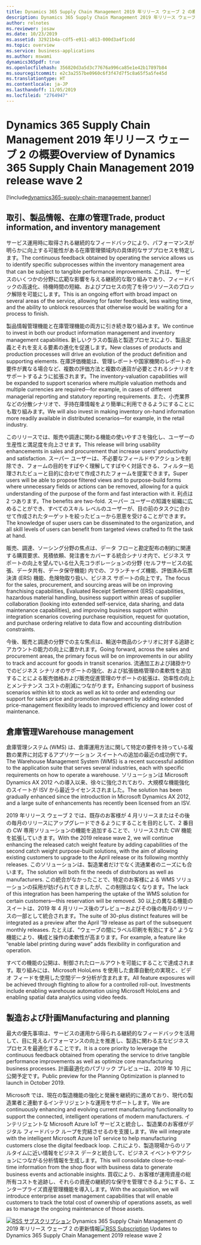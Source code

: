 ```yaml
---
title: Dynamics 365 Supply Chain Management 2019 年リリース ウェーブ 2 の概要
description: Dynamics 365 Supply Chain Management 2019 年リリース ウェーブ 2 の概要
author: relnotes
ms.reviewer: josaw
ms.date: 10/23/2019
ms.assetid: 32921b4a-cdf5-e911-a813-000d3a4f1cdd
ms.topic: overview
ms.service: business-applications
ms.author: mswami
dynamics365pdf: true
ms.openlocfilehash: 356820d3a5d3c77676a996ca85e1e42b17897b84
ms.sourcegitcommit: e2c3a2557be0960c6f3f47d7f5c8a65f5a5fe45d
ms.translationtype: HT
ms.contentlocale: ja-JP
ms.lasthandoff: 11/05/2019
ms.locfileid: "2764947"
---
```

# <a name="overview-of-dynamics-365-supply-chain-management-2019-release-wave-2"></a><span data-ttu-id="e6bbe-103">Dynamics 365 Supply Chain Management 2019 年リリース ウェーブ 2 の概要</span><span class="sxs-lookup"><span data-stu-id="e6bbe-103">Overview of Dynamics 365 Supply Chain Management 2019 release wave 2</span></span>
[!include[dynamics365-supply-chain-management banner](../includes/dynamics365-supply-chain-management.md)]

<!--overview start-->
## <a name="trade-product-information-and-inventory-management"></a><span data-ttu-id="e6bbe-104">取引、製品情報、在庫の管理</span><span class="sxs-lookup"><span data-stu-id="e6bbe-104">Trade, product information, and inventory management</span></span>
<span data-ttu-id="e6bbe-105">サービス運用時に取得される継続的なフィードバックにより、パフォーマンスが明らかに向上する可能性がある在庫管理領域内の具体的なサブプロセスを特定します。</span><span class="sxs-lookup"><span data-stu-id="e6bbe-105">The continuous feedback obtained by operating the service allows us to identify specific subprocesses within the inventory management area that can be subject to tangible performance improvements.</span></span> <span data-ttu-id="e6bbe-106">これは、サービスのいくつかの分野に広範な影響を与える継続的な取り組みであり、フィードバックの高速化、待機時間の短縮、およびプロセスの完了を待つリソースのブロック解除を可能にします。</span><span class="sxs-lookup"><span data-stu-id="e6bbe-106">This is an ongoing effort with broad impact on several areas of the service, allowing for faster feedback, less waiting time, and the ability to unblock resources that otherwise would be waiting for a process to finish.</span></span> 

<span data-ttu-id="e6bbe-107">製品情報管理機能と在庫管理機能の両方に引き続き取り組みます。</span><span class="sxs-lookup"><span data-stu-id="e6bbe-107">We continue to invest in both our product information management and inventory management capabilities.</span></span> <span data-ttu-id="e6bbe-108">新しいクラスの製品と製造プロセスにより、製品定義とそれを支える要素の進化を促進します。</span><span class="sxs-lookup"><span data-stu-id="e6bbe-108">New classes of products and production processes will drive an evolution of the product definition and supporting elements.</span></span> <span data-ttu-id="e6bbe-109">在庫評価機能は、管理レポートや国家機関のレポートの要件が異なる場合など、複数の評価方法と複数の通貨が必要とされるシナリオをサポートするように拡張されます。</span><span class="sxs-lookup"><span data-stu-id="e6bbe-109">The inventory-valuation capabilities will be expanded to support scenarios where multiple valuation methods and multiple currencies are required—for example, in cases of different managerial reporting and statutory reporting requirements.</span></span> <span data-ttu-id="e6bbe-110">また、小売業界などの分散シナリオで、手持在庫情報をより簡単に利用できるようにすることにも取り組みます。</span><span class="sxs-lookup"><span data-stu-id="e6bbe-110">We will also invest in making inventory on-hand information more readily available in distributed scenarios—for example, in the retail industry.</span></span> 

<span data-ttu-id="e6bbe-111">このリリースでは、販売や調達に関わる機能の使いやすさを強化し、ユーザーの生産性と満足度を向上させます。</span><span class="sxs-lookup"><span data-stu-id="e6bbe-111">This release will bring usability enhancements in sales and procurement that increase users' productivity and satisfaction.</span></span> <span data-ttu-id="e6bbe-112">スーパー ユーザーは、不必要なフィールドやアクションを削除でき、フォームの目的をすばやく理解してすばやく対話できる、フィルター処理されたビューと目的に合わせて作成されたフォームを提案できます。</span><span class="sxs-lookup"><span data-stu-id="e6bbe-112">Super users will be able to propose filtered views and to purpose-build forms where unnecessary fields or actions can be removed, allowing for a quick understanding of the purpose of the form and fast interaction with it.</span></span> <span data-ttu-id="e6bbe-113">利点は 2 つあります。</span><span class="sxs-lookup"><span data-stu-id="e6bbe-113">The benefits are two-fold.</span></span> <span data-ttu-id="e6bbe-114">スーパー ユーザーの知識を組織に広めることができ、すべてのスキル レベルのユーザーが、目の前のタスクに合わせて作成されたターゲットを絞ったビューから恩恵を受けることができます。</span><span class="sxs-lookup"><span data-stu-id="e6bbe-114">The knowledge of super users can be disseminated to the organization, and all skill levels of users can benefit from targeted views crafted to fit the task at hand.</span></span> 

<span data-ttu-id="e6bbe-115">販売、調達、ソーシング分野の焦点は、データ フローと勘定配布の制約に関連する購買要求、見積依頼、発注書をカバーする統合シナリオ内で、ビジネス サポートの向上を望んでいる仕入先コラボレーションの分野 (セルフサービスの拡張、データ共有、データ保守機能) 内での、フランチャイズ機能、評価済み伝票決済 (ERS) 機能、危険物取り扱い、ビジネス サポートの向上です。</span><span class="sxs-lookup"><span data-stu-id="e6bbe-115">The focus for the sales, procurement, and sourcing areas will be on improving franchising capabilities, Evaluated Receipt Settlement (ERS) capabilities, hazardous material handling, business support within areas of supplier collaboration (looking into extended self-service, data sharing, and data maintenance capabilities), and improving business support within integration scenarios covering purchase requisition, request for quotation, and purchase ordering relative to data flow and accounting distribution constraints.</span></span> 

<span data-ttu-id="e6bbe-116">今後、販売と調達の分野での主な焦点は、輸送中商品のシナリオに対する追跡とアカウントの能力の向上に置かれます。</span><span class="sxs-lookup"><span data-stu-id="e6bbe-116">Going forward, across the sales and procurement areas, the primary focus will be on improvements in our ability to track and account for goods in transit scenarios.</span></span> <span data-ttu-id="e6bbe-117">流通加工および諸掛かりでのビジネス シナリオのサポートの強化、および拡張価格管理の柔軟性を追加することによる販売価格および販売促進管理のサポートの拡張は、効率性の向上とメンテナンス コストの削減につながります。</span><span class="sxs-lookup"><span data-stu-id="e6bbe-117">Enhancing support of business scenarios within kit to stock as well as kit to order and extending our support for sales price and promotion management by adding extended price-management flexibility leads to improved efficiency and lower cost of maintenance.</span></span> 

## <a name="warehouse-management"></a><span data-ttu-id="e6bbe-118">倉庫管理</span><span class="sxs-lookup"><span data-stu-id="e6bbe-118">Warehouse management</span></span> 
<span data-ttu-id="e6bbe-119">倉庫管理システム (WMS) は、倉庫運用方法に関して特定の要件を持っている複数の業界に対応するアプリケーション スイートへの追加の最近の成功例です。</span><span class="sxs-lookup"><span data-stu-id="e6bbe-119">The Warehouse Management System (WMS) is a recent successful addition to the application suite that serves several industries, each with specific requirements on how to operate a warehouse.</span></span> <span data-ttu-id="e6bbe-120">ソリューションは Microsoft Dynamics AX 2012 への導入以来、徐々に強化されており、大規模な機能強化のスイートが ISV から最近ライセンスされました。</span><span class="sxs-lookup"><span data-stu-id="e6bbe-120">The solution has been gradually enhanced since the introduction in Microsoft Dynamics AX 2012, and a large suite of enhancements has recently been licensed from an ISV.</span></span> 

<span data-ttu-id="e6bbe-121">2019 年リリース ウェーブ 2 では、既存のお客様が 4 月リリースまたはその後の毎月のリリースにアップグレードできるようにすることを目的として、2 番目の CW 専用ソリューションの機能を追加することで、リリースされた CW 機能を拡張していきます。</span><span class="sxs-lookup"><span data-stu-id="e6bbe-121">With the 2019 release wave 2, we will continue enhancing the released catch weight feature by adding capabilities of the second catch weight purpose-built solutions, with the aim of allowing existing customers to upgrade to the April release or its following monthly releases.</span></span> <span data-ttu-id="e6bbe-122">このソリューションは、製造業者だけでなく流通業者のニーズにも合います。</span><span class="sxs-lookup"><span data-stu-id="e6bbe-122">The solution will both fit the needs of distributors as well as manufacturers.</span></span> <span data-ttu-id="e6bbe-123">この統合がなかったことで、特定のお客様による WMS ソリューションの採用が妨げられてきましたが、この制限はなくなります。</span><span class="sxs-lookup"><span data-stu-id="e6bbe-123">The lack of this integration has been hampering the uptake of the WMS solution for certain customers—this reservation will be removed.</span></span> <span data-ttu-id="e6bbe-124">30 以上の異なる機能のスイートは、2019 年 4 月リリース後のプレビューおよびその後の毎月のリリースの一部として統合されます。</span><span class="sxs-lookup"><span data-stu-id="e6bbe-124">The suite of 30-plus distinct features will be integrated as a preview after the April ’19 release as part of the subsequent monthly releases.</span></span> <span data-ttu-id="e6bbe-125">たとえば、"ウェーブの間にラベル印刷を有効にする" ような機能により、構成と操作の柔軟性が高まります。</span><span class="sxs-lookup"><span data-stu-id="e6bbe-125">For example, a feature like “enable label printing during wave” adds flexibility in configuration and operation.</span></span> 

<span data-ttu-id="e6bbe-126">すべての機能の公開は、制御されたロールアウトを可能にすることで達成されます。取り組みには、Microsoft HoloLens を使用した倉庫自動化の実現と、ビデオ フィードを使用した空間データ分析が含まれます。</span><span class="sxs-lookup"><span data-stu-id="e6bbe-126">All feature exposures will be achieved through flighting to allow for a controlled roll-out. Investments include enabling warehouse automation using Microsoft HoloLens and enabling spatial data analytics using video feeds.</span></span> 

## <a name="manufacturing-and-planning"></a><span data-ttu-id="e6bbe-127">製造および計画</span><span class="sxs-lookup"><span data-stu-id="e6bbe-127">Manufacturing and planning</span></span>
<span data-ttu-id="e6bbe-128">最大の優先事項は、サービスの運用から得られる継続的なフィードバックを活用して、目に見えるパフォーマンスの向上を推進し、製造に関わる主なビジネス プロセスを最適化することです。</span><span class="sxs-lookup"><span data-stu-id="e6bbe-128">It is a core priority to leverage the continuous feedback obtained from operating the service to drive tangible performance improvements as well as optimize core manufacturing business processes.</span></span> <span data-ttu-id="e6bbe-129">計画最適化のパブリック プレビューは、2019 年 10 月に公開予定です。</span><span class="sxs-lookup"><span data-stu-id="e6bbe-129">Public preview for the Planning Optimization is planned to launch in October 2019.</span></span> 

<span data-ttu-id="e6bbe-130">Microsoft では、現在の製造機能の強化と発展を継続的に進めており、現代の製造業者と連動するインテリジェントな運用をサポートします。</span><span class="sxs-lookup"><span data-stu-id="e6bbe-130">We are continuously enhancing and evolving current manufacturing functionality to support the connected, intelligent operations of modern manufacturers.</span></span> <span data-ttu-id="e6bbe-131">インテリジェントな Microsoft Azure IoT サービスと統合し、製造業のお客様がデジタル フィードバック ループを完結させるのを支援します。</span><span class="sxs-lookup"><span data-stu-id="e6bbe-131">We will integrate with the intelligent Microsoft Azure IoT service to help manufacturing customers close the digital feedback loop.</span></span> <span data-ttu-id="e6bbe-132">これにより、製造現場からのリアルタイムに近い情報をビジネス データと統合して、ビジネス イベントやアクションにつながる分析情報を生成します。</span><span class="sxs-lookup"><span data-stu-id="e6bbe-132">This will consolidate close-to-real-time information from the shop floor with business data to generate business events and actionable insights.</span></span> <span data-ttu-id="e6bbe-133">買収により、お客様が運用資産の総所有コストを追跡し、それらの資産の継続的な保守を管理できるようにする、エンタープライズ資産管理機能を導入します。</span><span class="sxs-lookup"><span data-stu-id="e6bbe-133">With the acquisition, we will introduce enterprise asset management capabilities that will enable customers to track the total cost of ownership of operations assets, as well as to manage the ongoing maintenance of those assets.</span></span>

<span data-ttu-id="e6bbe-134">[![RSS サブスクリプション](/dynamics365-release-plan/media/feed-icon.png "RSS サブスクリプション")](https://docs.microsoft.com/api/search/rss?locale=en-us&$filter=scopes%2Fany(t%3A%20t%20eq%20%27\dynamics365-supply-chain-management-192%27)) Dynamics 365 Supply Chain Management の 2019 年リリース ウェーブ 2 の更新情報</span><span class="sxs-lookup"><span data-stu-id="e6bbe-134">[![RSS Subscription](/dynamics365-release-plan/media/feed-icon.png "RSS Subscription")](https://docs.microsoft.com/api/search/rss?locale=en-us&$filter=scopes%2Fany(t%3A%20t%20eq%20%27\dynamics365-supply-chain-management-192%27)) Updates to Dynamics 365 Supply Chain Management 2019 release wave 2</span></span>
<!--overview end-->